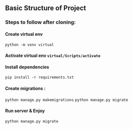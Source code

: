 ## Basic Structure of Project
### Steps to follow after cloning:
#### Create virtual env
```python -m venv virtual```
#### Activate virtual env ```virtual/Scripts/activate```
#### Install dependencies 
```pip install -r requirements.txt```
#### Create migrations : 
```python manage.py makemigrations```
```python manage.py migrate```
#### Run server & Enjoy
```python manage.py migrate```
